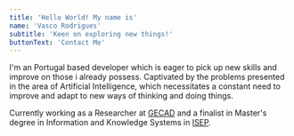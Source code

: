 ```yaml
---
title: 'Hello World! My name is'
name: 'Vasco Rodrigues'
subtitle: 'Keen on exploring new things!'
buttonText: 'Contact Me'
---
```


I'm an Portugal based developer which is eager to pick up new skills and improve on those i already possess. Captivated by the problems presented in the area of Artificial Intelligence, which necessitates a constant need to improve and adapt to new ways of thinking and doing things. 

Currently working as a Researcher at [GECAD](https://www.gecad.isep.ipp.pt/GECAD/Pages/Presentation/Home.aspx) and a finalist in Master's degree in Information and Knowledge Systems in [ISEP](https://www.isep.ipp.pt/).
